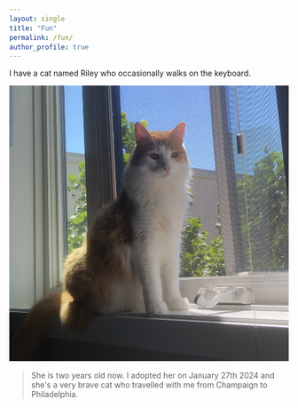 ```yaml
---
layout: single
title: "Fun"
permalink: /fun/
author_profile: true
---
```


I have a cat named Riley who occasionally walks on the keyboard.

![Riley](/images/cat.png)

> She is two years old now. I adopted her on January 27th 2024 and she's a very brave cat who travelled with me from Champaign to Philadelphia.
